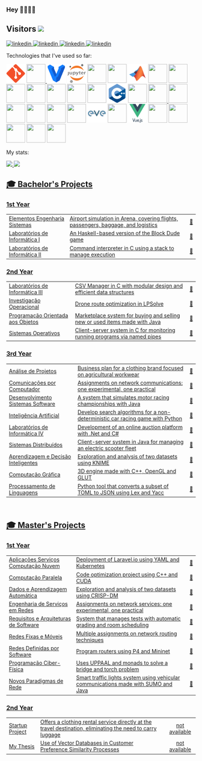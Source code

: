 ### Hey 🤘🤘🤘🤘

## Visitors  <img src="https://komarev.com/ghpvc/?username=axcm19"/>

<a href="https://www.linkedin.com/in/afonso-marques-b25687314/" target="_blank">
<img src=https://img.shields.io/badge/linkedin-%231E77B5.svg?&style=flat-square&logo=linkedin&logoColor=white&color=1b91b5 alt=linkedin style="margin-bottom:15px;"/>
</a>

<a href="https://www.facebook.com/afonso.marques.5682" target="_blank">
<img src=https://img.shields.io/badge/facebook-%231877F2.svg?&style=flat-square&logo=facebook&logoColor=white&color=1877F2 alt=linkedin style="margin-bottom:15px;"/>
</a>

<a href="https://www.instagram.com/afonso_marques19/" target="_blank">
<img src=https://img.shields.io/badge/instagram-%23E4405F.svg?&style=flat-square&logo=instagram&logoColor=white&color=E4405F alt=linkedin style="margin-bottom:15px;"/>
</a>

<a href="https://open.spotify.com/user/21flekduzy2fyhoopc7ed2yay" target="_blank">
<img src=https://img.shields.io/badge/spotify-%231DB954.svg?&style=flat-square&logo=spotify&logoColor=white&color=1DB954 alt=linkedin style="margin-bottom:15px;"/>
</a>


<div>
Technologies that I've used so far:
  <p></p>
 
 
  <a href="https://git-scm.com/"><img height="50" width="50" src="https://github.com/devicons/devicon/blob/v2.15.1/icons/git/git-original.svg" /></a>   <!-- -------------------------------------------------------platforms tech------------------------------------------------------- -->
  <a href="https://www.latex-project.org/about/"><img height = 50 width = 50 src="https://cdn.jsdelivr.net/gh/devicons/devicon/icons/latex/latex-original.svg" /> </a>
  <a href="https://www.vagrantup.com/"><img height = 50 width = 50 src="https://github.com/devicons/devicon/blob/v2.15.1/icons/vagrant/vagrant-original.svg" /></a>
  <a href="https://jupyter.org/"><img height = 50 width = 50 src="https://github.com/devicons/devicon/blob/v2.15.1/icons/jupyter/jupyter-original-wordmark.svg" /></a>
  <a href="https://www.knime.com/"><img height = 50 width = 50 src="https://forum-cdn.knime.com/uploads/default/original/1X/ab3ccf34482a0329361734a18199390177204f15.png" /></a>
  <a href="https://www.visual-paradigm.com/"><img height = 50 width = 50 src="https://cdn-images.visual-paradigm.com/features/vp-logo.png" /></a>
  <a href="https://www.mathworks.com/products/matlab.html"><img height = 50 width = 50 src="https://github.com/devicons/devicon/blob/v2.15.1/icons/matlab/matlab-original.svg" /></a>
  <a href="https://www.virtualbox.org/"><img height = 50 width = 50 src="https://external-content.duckduckgo.com/ip3/www.virtualbox.org.ico" /></a>
  <a href="https://www.docker.com/why-docker/"><img height = 50 width = 50 src="https://cdn4.iconfinder.com/data/icons/logos-and-brands/512/97_Docker_logo_logos-512.png" /></a>
  <a href="https://kubernetes.io/"><img height = 50 width = 50 src="https://upload.wikimedia.org/wikipedia/commons/3/39/Kubernetes_logo_without_workmark.svg" /></a>
  <a href="https://conda.org/"><img height = 50 width = 50 src="https://avatars.githubusercontent.com/u/6392739?s=200&v=4" /></a>
  <a href="https://www.java.com/en/"><img height = 50 width = 50 src="https://cdn.jsdelivr.net/gh/devicons/devicon/icons/java/java-original.svg" /></a> <!-- -------------------------------------------------------coding tech------------------------------------------------------- -->
  <a href="https://www.python.org/"><img height = 50 width = 50 src="https://cdn.jsdelivr.net/gh/devicons/devicon/icons/python/python-original.svg" /></a>
  <a href="https://en.wikipedia.org/wiki/C_(programming_language)"><img height = 50 width = 50 src="https://cdn.jsdelivr.net/gh/devicons/devicon/icons/c/c-original.svg" /></a>
  <a href="https://en.wikipedia.org/wiki/C%2B%2B"><img height = 50 width = 50 src="https://github.com/devicons/devicon/blob/v2.15.1/icons/cplusplus/cplusplus-original.svg" /></a>
  <a href="https://en.wikipedia.org/wiki/C_Sharp_(programming_language)"><img height = 50 width = 50 src="https://cdn.jsdelivr.net/gh/devicons/devicon/icons/csharp/csharp-original.svg" /></a>
  <a href="https://www.haskell.org/"><img height = 50 width = 50 src="https://cdn.jsdelivr.net/gh/devicons/devicon/icons/haskell/haskell-original.svg" /> </a>
  <a href="https://yaml.com/"><img height = 50 width = 50 src="https://upload.wikimedia.org/wikipedia/commons/6/63/YAML_logo_in_SVG_format.svg" /> </a>
  <a href="https://dotnet.microsoft.com/en-us/"><img height = 50 width = 50 src="https://d1yjjnpx0p53s8.cloudfront.net/styles/logo-thumbnail/s3/072015/ms-.net-framework.jpg?itok=_sHbgY_h" /></a>
  <a href="https://dotnet.microsoft.com/en-us/apps/aspnet/web-apps/blazor"><img height = 50 width = 50 src="https://devblogs.microsoft.com/dotnet/wp-content/uploads/sites/16/2019/04/BrandBlazor_nohalo_1000x.png" /></a>
  <a href="https://p4.org/"><img height = 50 width = 50 src="https://p4.org/wp-content/uploads/2021/05/Group-81.png" /></a>
  <a href="https://mininet.org/"><img height = 50 width = 50 src="https://www.linuxfoundation.jp/wp-content/uploads/2018/05/MININET.png" /></a>
  <a href="https://www.eve-ng.net/"><img height = 50 width = 50 src="https://github.com/axcm19/axcm19/blob/main/logo-eve.png?raw=true" /></a>
  <a href="https://uppaal.org/"><img height = 50 width = 50 src="https://avatars.githubusercontent.com/u/71254210?s=200&v=4" /></a>
  <a href="https://vuejs.org/"><img height = 50 width = 50 src="https://github.com/axcm19/axcm19/blob/main/logo-vue.png?raw=true" /></a>
  <a href="https://www.mysql.com/"><img height = 50 width = 50 src="https://cdn.jsdelivr.net/gh/devicons/devicon/icons/mysql/mysql-original.svg" /></a>   <!-- -------------------------------------------------------database tech------------------------------------------------------- -->
  <a href="https://www.microsoft.com/en-us/sql-server/sql-server-downloads"><img height = 50 width = 50 src="https://cdn.freebiesupply.com/logos/large/2x/microsoft-sql-server-logo-svg-vector.svg" /></a>
  <a href="https://www.gimp.org/"><img height = 50 width = 50 src="https://www.gimp.org/images/frontpage/wilber-big.png" /></a>   <!-- -------------------------------------------------------image tech------------------------------------------------------- -->
  <a href="https://www.adobe.com/products/photoshop.html"><img height = 50 width = 50 src="https://www.adobe.com/content/dam/shared/images/product-icons/svg/photoshop.svg" /></a>
  <a href="https://pencil.evolus.vn/"><img height = 50 width = 50 src="https://external-content.duckduckgo.com/iu/?u=https%3A%2F%2Fcdn2.portableapps.com%2FPencilProjectPortable_128.png&f=1&nofb=1&ipt=f3bd2fdf198d5d6c89ec53293587eda11c9d80c8877934fdd2e761dca0368bdd" /></a>


 <div>
  My stats:
  <p></p>
  <a href="https://github.com/axcm19">
  <img height="180em" src="https://github-readme-stats.vercel.app/api?username=axcm19&count_private=true&show_icons=true&theme=dracula&hide=contribs&hide_border=true"/>
  <img height="180em" src="https://github-readme-stats.vercel.app/api/top-langs/?username=axcm19&layout=compact&langs_count=7&theme=dracula"/>
</div>
  <div> 


## 🎓 Bachelor's Projects

### 1st Year

||||
| --- | --- | :---: |
| Elementos Engenharia Sistemas | Airport simulation in Arena, covering flights, passengers, baggage, and logistics | [🔗](https://github.com/axcm19/EES-2021) |
| Laboratórios de Informática I | An Haskell-based version of the Block Dude game | [🔗](https://github.com/axcm19/LI1-2122) |
| Laboratórios de Informática II | Command interpreter in C using a stack to manage execution | [🔗](https://github.com/Maia-lm-21/EIPL2G07) |

### 2nd Year

||||
| --- | --- | :---: |
| Laboratórios de Informática III | CSV Manager in C with modular design and efficient data structures | [🔗](https://github.com/axcm19/LI3-2223) |
| Investigação Operacional | Drone route optimization in LPSolve | [🔗](https://github.com/axcm19/IO-2122) |
| Programação Orientada aos Objetos | Marketplace system for buying and selling new or used items made with Java | [🔗](https://github.com/axcm19/POO-2223) |
| Sistemas Operativos | Client-server system in C for monitoring running programs via named pipes | [🔗](https://github.com/axcm19/SO-2223) |

### 3rd Year

||||
| --- | --- | :---: |
| Análise de Projetos | Business plan for a clothing brand focused on agricultural workwear | [🔗](https://github.com/axcm19/AP-2223) |
| Comunicações por Computador | Assignments on network communications: one experimental, one practical | [🔗](https://github.com/axcm19/CC-2324) |
| Desenvolvimento Sistemas Software | A system that simulates motor racing championships with Java | [🔗](https://github.com/axcm19/DSS-2223) |
| Inteligência Artificial | Develop search algorithms for a non-deterministic car racing game with Python | [🔗](https://github.com/axcm19/IA-2223) |
| Laboratórios de Informática IV | Development of an online auction platform with .Net and C# | [🔗](https://github.com/axcm19/LI4-2324) |
| Sistemas Distribuídos | Client-server system in Java for managing an electric scooter fleet | [🔗](https://github.com/axcm19/SD-2223) |
| Aprendizagem e Decisão Inteligentes | Exploration and analysis of two datasets using KNIME | [🔗](https://github.com/axcm19/ADI-2223) |
| Computação Gráfica | 3D engine made with C++, OpenGL and GLUT | [🔗](https://github.com/axcm19/CG-2223) |
| Processamento de Linguagens | Python tool that converts a subset of TOML to JSON using Lex and Yacc | [🔗](https://github.com/axcm19/PL-2223) |






<br>


## 🎓 Master's Projects


### 1st Year
||||  
| --- | --- | :---: |
| Aplicações Serviços Computação Nuvem | Deployment of Laravel.io using YAML and Kubernetes| [🔗](https://github.com/axcm19/ASCN-2324) |
| Computação Paralela | Code optimization project using C++ and CUDA | [🔗](https://github.com/axcm19/CP-2324) |
| Dados e Aprendizagem Automática | Exploration and analysis of two datasets using CRISP-DM | [🔗](https://github.com/axcm19/DAA-2324) |
| Engenharia de Serviços em Redes | Assignments on network services: one experimental, one practical | [🔗](https://github.com/axcm19/ESR-2425) |
| Requisitos e Arquiteturas de Software | System that manages tests with automatic grading and room scheduling | [🔗](https://github.com/axcm19/RAS-2324) |
| Redes Fixas e Móveis | Multiple assignments on network routing techniques | [🔗](https://github.com/axcm19/RFM-2324) |
| Redes Definidas por Software | Program routers using P4 and Mininet| [🔗](https://github.com/axcm19/RDS-2324) |
| Programação Ciber-Física | Uses UPPAAL and monads to solve a bridge and torch problem | [🔗](https://github.com/axcm19/PCF-2324) |
| Novos Paradigmas de Rede | Smart traffic lights system using vehicular communications made with SUMO and Java | [🔗](https://github.com/axcm19/NPR-2324) |

### 2nd Year

||||
| --- | --- | :---: |
| Startup Project | Offers a clothing rental service directly at the travel destination, eliminating the need to carry luggage | not available |
| My Thesis | Use of Vector Databases in Customer Preference Similarity Processes | not available |

<!--
**axcm19/axcm19** is a ✨ _special_ ✨ repository because its `README.md` (this file) appears on your GitHub profile.

Here are some ideas to get you started:

- 🔭 I’m currently working on ...
- 🌱 I’m currently learning ...
- 👯 I’m looking to collaborate on ...
- 🤔 I’m looking for help with ...
- 💬 Ask me about ...
- 📫 How to reach me: ...
- 😄 Pronouns: ...
- ⚡ Fun fact: ...
-->
